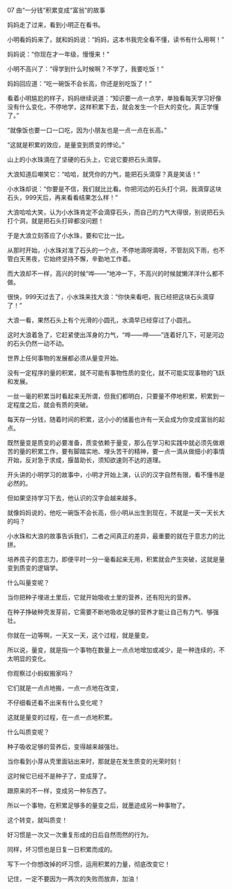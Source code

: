 07 由“一分钱”积累变成“富翁”的故事





妈妈走了过来，看到小明正在看书。

小明看妈妈来了，就和妈妈说：“妈妈，这本书我完全看不懂，读书有什么用啊！”

妈妈说：“你现在才一年级，慢慢来！”

小明不高兴了：“得学到什么时候啊？不学了，我要吃饭！”

妈妈回应道：“吃一碗饭不会长高，你还是别吃饭了！”

看着小明尴尬的样子，妈妈继续说道：“知识要一点一点学，单独看每天学习好像没有什么变化，不停地学，这样积累下去，就会发生一个巨大的变化，真正学懂了。”

“就像饭也要一口一口吃，因为小朋友也是一点一点在长高。”

“这就是积累的效应，是量变到质变的悖论。”



山上的小水珠滴在了坚硬的石头上，它说它要把石头滴穿。

大浪知道后嘲笑它：“哈哈，就凭你的力气，能把石头滴穿？真是笑话！”

小水珠却说：“你要是不信，我们就比比看。你把河边的石头打个洞，我滴穿这块石头，999天后，再来看看结果怎么样！”

大浪哈哈大笑，认为小水珠肯定不会滴穿石头，而自己的力气大得很，别说把石头打个洞，就是把石头打碎都没问题！

于是大浪立刻答应了小水珠，要和它比一比。



从那时开始，小水珠对准了石头的一个点，不停地滴呀滴呀，不管刮风下雨，也不管白天黑夜，它始终坚持不懈，辛勤地工作着。

而大浪却不一样，高兴的时候“哗——”地冲一下，不高兴的时候就懒洋洋什么都不做。

很快，999天过去了，小水珠来找大浪：“你快来看吧，我已经把这块石头滴穿了！”

大浪一看，果然石头上有个光滑的小圆孔，水滴早已经穿过了小圆孔。

这时大浪着急了，它赶紧使出浑身的力气，“哗——哗——”连着好几下，可是河边的石头仍然一动不动。



世界上任何事物的发展都必须从量变开始。

没有一定程序的量的积累，就不可能有事物性质的变化，就不可能实现事物的飞跃和发展。

一丝一毫的积累当时看起来无所谓，但我们都明白，只要量不停地积累，积累到一定程度之后，就会有质的突破。

每天存一分钱，随着时间的积累，这小小的储蓄也许有一天会成为你变成富翁的起点。

既然量变是质变的必要准备，质变依赖于量变，那么在学习和实践中就必须先做艰苦的量的积累工作，要有脚踏实地、埋头苦干的精神，要一点一滴从做细小的事情开始，反对急于求成，揠苗助长，须知欲速则不达的道理。



开头讲的小明学习的故事中，小明才开始上演，认识的汉字自然有限，看不懂书是必然的。

但如果坚持学习下去，他认识的汉字会越来越多。

就像妈妈说的，他吃一碗饭不会长高，但小明从出生到现在，不就是一天一天长大的吗？



小水珠和大浪的故事告诉我们，二者之间真正的差异，最重要的就在于意志力的比拼。

培养孩子的意志力，即便平时一分一毫看起来无用，积累就会产生突破，这就是量变到质变的逻辑学。



什么叫量变呢？

当你把种子埋进土里后，它就开始吸收土里的营养，还有阳光的营养。

在种子挣破种壳发芽前，它需要不断地吸收足够的营养才能让自己有力气、够强壮。

你就在一边等啊，一天又一天，这个过程，就是量变。

所以说，量变，就是指一个事物在数量上一点点地增加或减少，是一种连续的，不太明显的变化。



你观察过小蚂蚁搬家吗？

它们就是一点点地搬，一点一点地在改变，

不仔细看还看不出来有什么变化呢？

这就是量变的过程，在一点一点地积累。



什么叫质变呢？

种子吸收足够的营养后，变得越来越强壮。

当你看到小芽从壳里面钻出来时，那就是在发生质变的光荣时刻！

这时候它已经不是种子了，变成芽了。

跟原来的不一样，变成另一种东西了。

所以一个事物，在积累足够多的量变之后，就墨迹成另一种事物了。

这个转变，就叫质变！



好习惯是一次又一次重复形成的日后自然而然的行为。

同样，坏习惯也是日复一日积累而成的。

写下一个你想改掉的坏习惯，运用积累的力量，彻底改变它！

记住，一定不要因为一两次的失败而放弃，加油！



















